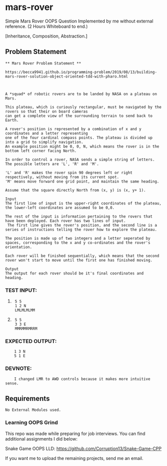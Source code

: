 # mars-rover



Simple Mars Rover OOPS Question Implemented by me without external reference. (2 Hours Whiteboard to end.)

[Inheritance, Composition, Abstraction.] 




## Problem Statement

    ** Mars Rover Problem Statement **

    https://becca9941.github.io/programming-problem/2019/08/13/building-mars-rover-solution-object-oriented-tdd-with-pharo.html

    

    A *squad* of robotic rovers are to be landed by NASA on a plateau on Mars.

    This plateau, which is curiously rectangular, must be navigated by the rovers so that their on board cameras 
    can get a complete view of the surrounding terrain to send back to Earth.

    A rover's position is represented by a combination of x and y coordinates and a letter representing 
    one of the four cardinal compass points. The plateau is divided up into a grid to simplify navigation. 
    An example position might be 0, 0, N, which means the rover is in the bottom left corner facing North.

    In order to control a rover, NASA sends a simple string of letters. The possible letters are 'L', 'R' and 'M'.

    'L' and 'R' makes the rover spin 90 degrees left or right respectively, without moving from its current spot. 
    'M' means move forward one grid point, and maintain the same heading.

    Assume that the square directly North from (x, y) is (x, y+ 1).

    Input
    The first line of input is the upper-right coordinates of the plateau, the lower-left coordinates are assumed to be 0,0.

    The rest of the input is information pertaining to the rovers that have been deployed. Each rover has two lines of input.
     The first line gives the rover's position, and the second line is a series of instructions telling the rover how to explore the plateau.

    The position is made up of two integers and a letter seperated by spaces, corresponding to the x and y co-ordinates and the rover's orientation.

    Each rover will be finished sequentially, which means that the second rover won't start to move until the first one has finished moving.

    Output
    The output for each rover should be it's final coordinates and heading.

    

### TEST INPUT: 
    
1)      
        5 5
        1 2 N
        LMLMLMLMM

2)      
        5 5
        3 3 E
        MMRMMRMRRM

### EXPECTED OUTPUT:
        
        1 3 N
        5 1 E

### DEVNOTE: 

        I changed LMR to AWD controls because it makes more intuitive sense. 



## Requirements

    No External Modules used. 
    

### Learning OOPS Grind

This repo was made while preparing for job interviews. You can find additional assignments I did below:

Snake Game OOPS LLD: https://github.com/Corruption13/Snake-Game-CPP

If you want me to upload the remaining projects, send me an email.

